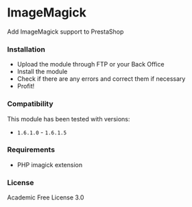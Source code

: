# ImageMagick

Add ImageMagick support to PrestaShop

### Installation
- Upload the module through FTP or your Back Office
- Install the module
- Check if there are any errors and correct them if necessary
- Profit!

### Compatibility
This module has been tested with versions:
- `1.6.1.0` - `1.6.1.5`

### Requirements
- PHP imagick extension

### License
Academic Free License 3.0